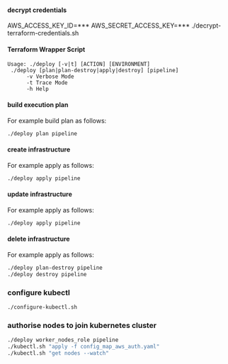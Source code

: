 #### decrypt credentials
AWS_ACCESS_KEY_ID=*** AWS_SECRET_ACCESS_KEY=*** ./decrypt-terraform-credentials.sh 
#### Terraform Wrapper Script
```
Usage: ./deploy [-v|t] [ACTION] [ENVIRONMENT]
 ./deploy [plan|plan-destroy|apply|destroy] [pipeline]
      -v Verbose Mode
      -t Trace Mode
      -h Help
```
#### build execution plan
For example build plan as follows:
```bash
./deploy plan pipeline
```
#### create infrastructure
For example apply as follows:
```bash
./deploy apply pipeline
```
#### update infrastructure
For example apply as follows:
```bash
./deploy apply pipeline
```
#### delete infrastructure
For example apply as follows:
```bash
./deploy plan-destroy pipeline
./deploy destroy pipeline
```
### configure kubectl
```bash
./configure-kubectl.sh
```
### authorise nodes to join kubernetes cluster
```bash
./deploy worker_nodes_role pipeline
./kubectl.sh "apply -f config_map_aws_auth.yaml"
./kubectl.sh "get nodes --watch"
```